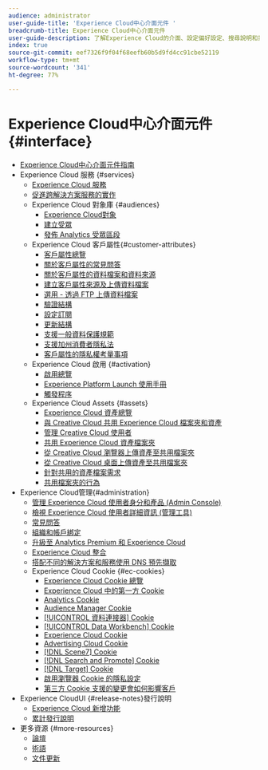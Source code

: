 ```yaml
---
audience: administrator
user-guide-title: 'Experience Cloud中心介面元件 '
breadcrumb-title: Experience Cloud中心介面元件
user-guide-description: 了解Experience Cloud的介面、設定偏好設定、搜尋說明和業務物件。 取得使用者和產品管理、客戶屬性、對象庫、Cookie和Experience Cloud資產的相關說明。
index: true
source-git-commit: eef7326f9f04f68eefb60b5d9fd4cc91cbe52119
workflow-type: tm+mt
source-wordcount: '341'
ht-degree: 77%

---
```



# Experience Cloud中心介面元件 {#interface}

+ [Experience Cloud中心介面元件指南](experience-cloud.md)
+ Experience Cloud 服務 {#services}
   + [Experience Cloud 服務](core-services-landing.md)
   + [促進跨解決方案服務的實作](core-services.md)
   + Experience Cloud 對象庫 {#audiences}
      + [Experience Cloud對象](audience-library.md)
      + [建立受眾](t-audience-create.md)
      + [發佈 Analytics 受眾區段](t-publish-audience-segment.md)
   + Experience Cloud 客戶屬性{#customer-attributes}
      + [客戶屬性總覽](attributes.md)
      + [關於客戶屬性的常見問答](faq-crs.md)
      + [關於客戶屬性的資料檔案和資料來源](crs-data-file.md)
      + [建立客戶屬性來源及上傳資料檔案](t-crs-usecase.md)
      + [選用 - 透過 FTP 上傳資料檔案](t-upload-attributes-ftp.md)
      + [驗證結構](validate-schema.md)
      + [設定訂閱](subscription.md)
      + [更新結構](t-update-schema.md)
      + [支援一般資料保護規範](gdpr.md)
      + [支援加州消費者隱私法](ccpa.md)
      + [客戶屬性的隱私權考量事項](privacy-mac.md)
   + Experience Cloud 啟用 {#activation}
      + [啟用總覽](activation.md)
      + [Experience Platform Launch 使用手冊](https://experienceleague.adobe.com/docs/launch/using/home.html?lang=en)
      + [觸發程序](triggers.md)
   + Experience Cloud Assets {#assets}
      + [Experience Cloud 資產總覽](experience-cloud-assets.md)
      + [與 Creative Cloud 共用 Experience Cloud 檔案夾和資產](creative-cloud.md)
      + [管理 Creative Cloud 使用者](t-admin-add-cc-user.md)
      + [共用 Experience Cloud 資產檔案夾](t-share-creative-cloud.md)
      + [從 Creative Cloud 瀏覽器上傳資產至共用檔案夾](t-upload-asset-cc.md)
      + [從 Creative Cloud 桌面上傳資產至共用檔案夾](t-cc-asset-upload-thor.md)
      + [針對共用的資產檔案需求](assets-file-reqs.md)
      + [共用檔案夾的行為](asset-behavior.md)
+ Experience Cloud管理{#administration}
   + [管理 Experience Cloud 使用者身分和產品 (Admin Console)](admin-getting-started.md)
   + [檢視 Experience Cloud 使用者詳細資訊 (管理工具)](admin-tool-experience-cloud.md)
   + [常見問答](faq.md)
   + [組織和帳戶綁定](organizations.md)
   + [升級至 Analytics Premium 和 Experience Cloud](upgrade-to-analytics-premium.md)
   + [Experience Cloud 整合](marketing-cloud-integrations.md)
   + [搭配不同的解決方案和服務使用 DNS 預先擷取](dns-prefetch.md)
   + Experience Cloud Cookie {#ec-cookies}
      + [Experience Cloud Cookie 總覽](cookies-privacy.md)
      + [Experience Cloud 中的第一方 Cookie](cookies-first-party.md)
      + [Analytics Cookie](cookies-analytics.md)
      + [Audience Manager Cookie](cookies-am.md)
      + [[!UICONTROL 資料連接器] Cookie](cookies-dc.md)
      + [[!UICONTROL Data Workbench] Cookie](cookies-insight.md)
      + [Experience Cloud Cookie](cookies-mc.md)
      + [Advertising Cloud Cookie](cookies-advertising-cloud.md)
      + [[!DNL Scene7] Cookie](cookies-s7.md)
      + [[!DNL Search and Promote] Cookie](cookies-snp.md)
      + [[!DNL Target] Cookie](cookies-target.md)
      + [啟用瀏覽器 Cookie 的隱私設定](browser-cookie-settings.md)
      + [第三方 Cookie 支援的變更會如何影響客戶](cookies-thirdparty.md)
+ Experience CloudUI {#release-notes}發行說明
   + [Experience Cloud 新增功能](https://experienceleague.adobe.com/docs/release-notes/experience-cloud/current.html?lang=en)
   + [累計發行說明](release-notes.md)
+ 更多資源 {#more-resources}
   + [論壇](https://experienceleaguecommunities.adobe.com/)
   + [術語](terms.md)
   + [文件更新](doc-updates.md)
